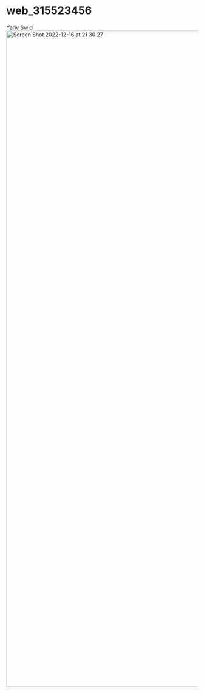 # web_315523456
Yariv Swid
<img width="1727" alt="Screen Shot 2022-12-16 at 21 30 27" src="https://user-images.githubusercontent.com/89691954/208175638-930abad5-a3f5-4471-8ab0-accb932b8659.png">
